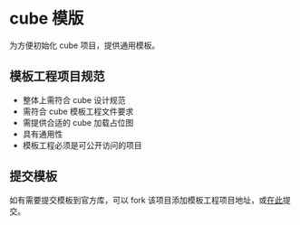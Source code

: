 # cube 模版
为方便初始化 cube 项目，提供通用模板。

## 模板工程项目规范
* 整体上需符合 cube 设计规范
* 需符合 cube 模板工程文件要求
* 需提供合适的 cube 加载占位图
* 具有通用性
* 模板工程必须是可公开访问的项目

## 提交模板
如有需要提交模板到官方库，可以 fork 该项目添加模板工程项目地址，或[在此](https://github.com/ntt360/cube-templates/issues/1)提交。